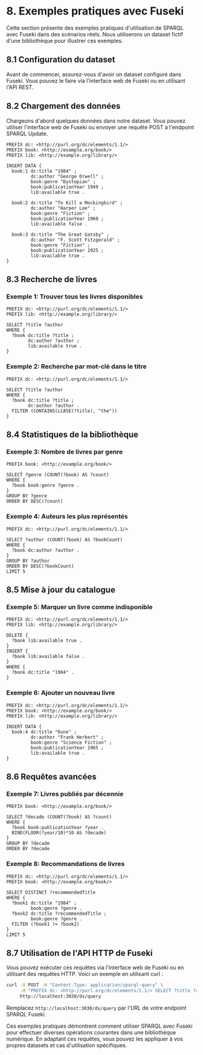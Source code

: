 # 8. Exemples pratiques avec Fuseki

Cette section présente des exemples pratiques d'utilisation de SPARQL avec Fuseki dans des scénarios réels. Nous utiliserons un dataset fictif d'une bibliothèque pour illustrer ces exemples.

## 8.1 Configuration du dataset

Avant de commencer, assurez-vous d'avoir un dataset configuré dans Fuseki. Vous pouvez le faire via l'interface web de Fuseki ou en utilisant l'API REST.

## 8.2 Chargement des données

Chargeons d'abord quelques données dans notre dataset. Vous pouvez utiliser l'interface web de Fuseki ou envoyer une requête POST à l'endpoint SPARQL Update.

```sparql
PREFIX dc: <http://purl.org/dc/elements/1.1/>
PREFIX book: <http://example.org/book/>
PREFIX lib: <http://example.org/library/>

INSERT DATA {
  book:1 dc:title "1984" ;
         dc:author "George Orwell" ;
         book:genre "Dystopian" ;
         book:publicationYear 1949 ;
         lib:available true .
         
  book:2 dc:title "To Kill a Mockingbird" ;
         dc:author "Harper Lee" ;
         book:genre "Fiction" ;
         book:publicationYear 1960 ;
         lib:available false .
         
  book:3 dc:title "The Great Gatsby" ;
         dc:author "F. Scott Fitzgerald" ;
         book:genre "Fiction" ;
         book:publicationYear 1925 ;
         lib:available true .
}
```

## 8.3 Recherche de livres

### Exemple 1: Trouver tous les livres disponibles

```sparql
PREFIX dc: <http://purl.org/dc/elements/1.1/>
PREFIX lib: <http://example.org/library/>

SELECT ?title ?author
WHERE {
  ?book dc:title ?title ;
        dc:author ?author ;
        lib:available true .
}
```

### Exemple 2: Recherche par mot-clé dans le titre

```sparql
PREFIX dc: <http://purl.org/dc/elements/1.1/>

SELECT ?title ?author
WHERE {
  ?book dc:title ?title ;
        dc:author ?author .
  FILTER (CONTAINS(LCASE(?title), "the"))
}
```

## 8.4 Statistiques de la bibliothèque

### Exemple 3: Nombre de livres par genre

```sparql
PREFIX book: <http://example.org/book/>

SELECT ?genre (COUNT(?book) AS ?count)
WHERE {
  ?book book:genre ?genre .
}
GROUP BY ?genre
ORDER BY DESC(?count)
```

### Exemple 4: Auteurs les plus représentés

```sparql
PREFIX dc: <http://purl.org/dc/elements/1.1/>

SELECT ?author (COUNT(?book) AS ?bookCount)
WHERE {
  ?book dc:author ?author .
}
GROUP BY ?author
ORDER BY DESC(?bookCount)
LIMIT 5
```

## 8.5 Mise à jour du catalogue

### Exemple 5: Marquer un livre comme indisponible

```sparql
PREFIX dc: <http://purl.org/dc/elements/1.1/>
PREFIX lib: <http://example.org/library/>

DELETE {
  ?book lib:available true .
}
INSERT {
  ?book lib:available false .
}
WHERE {
  ?book dc:title "1984" .
}
```

### Exemple 6: Ajouter un nouveau livre

```sparql
PREFIX dc: <http://purl.org/dc/elements/1.1/>
PREFIX book: <http://example.org/book/>
PREFIX lib: <http://example.org/library/>

INSERT DATA {
  book:4 dc:title "Dune" ;
         dc:author "Frank Herbert" ;
         book:genre "Science Fiction" ;
         book:publicationYear 1965 ;
         lib:available true .
}
```

## 8.6 Requêtes avancées

### Exemple 7: Livres publiés par décennie

```sparql
PREFIX book: <http://example.org/book/>

SELECT ?decade (COUNT(?book) AS ?count)
WHERE {
  ?book book:publicationYear ?year .
  BIND(FLOOR(?year/10)*10 AS ?decade)
}
GROUP BY ?decade
ORDER BY ?decade
```

### Exemple 8: Recommandations de livres

```sparql
PREFIX dc: <http://purl.org/dc/elements/1.1/>
PREFIX book: <http://example.org/book/>

SELECT DISTINCT ?recommendedTitle
WHERE {
  ?book1 dc:title "1984" ;
         book:genre ?genre .
  ?book2 dc:title ?recommendedTitle ;
         book:genre ?genre .
  FILTER (?book1 != ?book2)
}
LIMIT 5
```

## 8.7 Utilisation de l'API HTTP de Fuseki

Vous pouvez exécuter ces requêtes via l'interface web de Fuseki ou en utilisant des requêtes HTTP. Voici un exemple en utilisant curl :

```bash
curl -X POST -H "Content-Type: application/sparql-query" \
     -d "PREFIX dc: <http://purl.org/dc/elements/1.1/> SELECT ?title ?author WHERE { ?book dc:title ?title ; dc:author ?author . }" \
     http://localhost:3030/ds/query
```

Remplacez `http://localhost:3030/ds/query` par l'URL de votre endpoint SPARQL Fuseki.

Ces exemples pratiques démontrent comment utiliser SPARQL avec Fuseki pour effectuer diverses opérations courantes dans une bibliothèque numérique. En adaptant ces requêtes, vous pouvez les appliquer à vos propres datasets et cas d'utilisation spécifiques.
